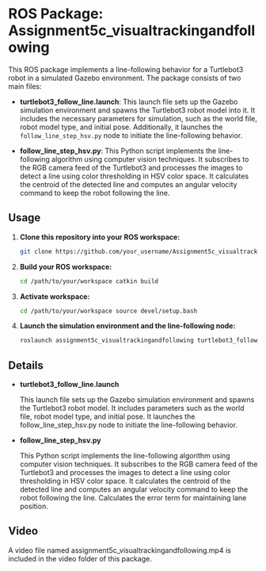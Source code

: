 # ROS Package: Assignment5c_visualtrackingandfollowing

This ROS package implements a line-following behavior for a Turtlebot3 robot in a simulated Gazebo environment. The package consists of two main files:

- **turtlebot3_follow_line.launch**: This launch file sets up the Gazebo simulation environment and spawns the Turtlebot3 robot model into it. It includes the necessary parameters for simulation, such as the world file, robot model type, and initial pose. Additionally, it launches the `follow_line_step_hsv.py` node to initiate the line-following behavior.

- **follow_line_step_hsv.py**: This Python script implements the line-following algorithm using computer vision techniques. It subscribes to the RGB camera feed of the Turtlebot3 and processes the images to detect a line using color thresholding in HSV color space. It calculates the centroid of the detected line and computes an angular velocity command to keep the robot following the line.

## Usage

1. **Clone this repository into your ROS workspace:**
   ```bash
   git clone https://github.com/your_username/Assignment5c_visualtrackingandfollowing.git

2. **Build your ROS workspace:**
   ```bash
   cd /path/to/your/workspace catkin build

3. **Activate workspace:**
   ```bash
   cd /path/to/your/workspace source devel/setup.bash

4. **Launch the simulation environment and the line-following node:**
   ```bash
   roslaunch assignment5c_visualtrackingandfollowing turtlebot3_follow_line.launch

## Details

- **turtlebot3_follow_line.launch**

    This launch file sets up the Gazebo simulation environment and spawns the Turtlebot3 robot model.
    It includes parameters such as the world file, robot model type, and initial pose.
    It launches the follow_line_step_hsv.py node to initiate the line-following behavior.

- **follow_line_step_hsv.py**

    This Python script implements the line-following algorithm using computer vision techniques.
    It subscribes to the RGB camera feed of the Turtlebot3 and processes the images to detect a line using color thresholding in HSV color space.
    It calculates the centroid of the detected line and computes an angular velocity command to keep the robot following the line.
    Calculates the error term for maintaining lane position.
    
## Video

A video file named assignment5c_visualtrackingandfollowing.mp4 is included in the video folder of this package. 

